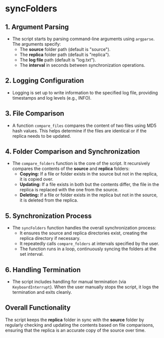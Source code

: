 # syncFolders

## 1. Argument Parsing
- The script starts by parsing command-line arguments using `argparse`. The arguments specify:
  - The **source** folder path (default is "source").
  - The **replica** folder path (default is "replica").
  - The **log file** path (default is "log.txt").
  - The **interval** in seconds between synchronization operations.

## 2. Logging Configuration
- Logging is set up to write information to the specified log file, providing timestamps and log levels (e.g., INFO).

## 3. File Comparison
- A function `compare_files` compares the content of two files using MD5 hash values. This helps determine if the files are identical or if the replica needs to be updated.

## 4. Folder Comparison and Synchronization
- The `compare_folders` function is the core of the script. It recursively compares the contents of the **source** and **replica** folders:
  - **Copying:** If a file or folder exists in the source but not in the replica, it is copied over.
  - **Updating:** If a file exists in both but the contents differ, the file in the replica is replaced with the one from the source.
  - **Deleting:** If a file or folder exists in the replica but not in the source, it is deleted from the replica.

## 5. Synchronization Process
- The `syncFolders` function handles the overall synchronization process:
  - It ensures the source and replica directories exist, creating the replica directory if necessary.
  - It repeatedly calls `compare_folders` at intervals specified by the user.
  - The function runs in a loop, continuously syncing the folders at the set interval.

## 6. Handling Termination
- The script includes handling for manual termination (via `KeyboardInterrupt`). When the user manually stops the script, it logs the termination and exits cleanly.

## Overall Functionality
The script keeps the **replica** folder in sync with the **source** folder by regularly checking and updating the contents based on file comparisons, ensuring that the replica is an accurate copy of the source over time.

 
